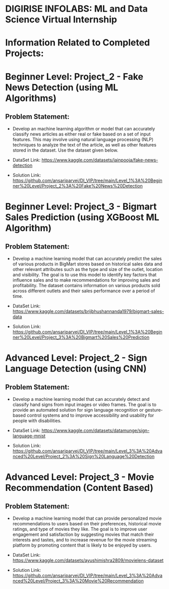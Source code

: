 # DIGIRISE INFOLABS: ML and Data Science Virtual Internship

# Information Related to Completed Projects:

# Beginner Level: Project_2 - Fake News Detection (using ML Algorithms)

## Problem Statement:

- Develop an machine learning algorithm or model that can accurately classify news articles as either real or fake based on a set of input features. This may involve using natural language processing (NLP) techniques to analyze the text of the article, as well as other features stored in the dataset. Use the dataset given below.

- DataSet Link: https://www.kaggle.com/datasets/jainpooja/fake-news-detection

- Solution Link: https://github.com/ansariparvej/DI_VIP/tree/main/Level_1%3A%20Beginner%20Level/Project_2%3A%20Fake%20News%20Detection


# Beginner Level: Project_3 - Bigmart Sales Prediction (using XGBoost ML Algorithm)

## Problem Statement:

- Develop a machine learning model that can accurately predict the sales of various products in BigMart stores based on historical sales data and other relevant attributes such as the type and size of the outlet, location and visibility. The goal is to use this model to identify key factors that influence sales and to make recommendations for improving sales and profitability. The dataset contains information on various products sold across different outlets and their sales performance over a period of time.

- DataSet Link: https://www.kaggle.com/datasets/brijbhushannanda1979/bigmart-sales-data

- Solution Link: https://github.com/ansariparvej/DI_VIP/tree/main/Level_1%3A%20Beginner%20Level/Project_3%3A%20Bigmart%20Sales%20Prediction


# Advanced Level: Project_2 - Sign Language Detection (using CNN)

## Problem Statement:

- Develop a machine learning model that can accurately detect and classify hand signs from input images or video frames. The goal is to provide an automated solution for sign language recognition or gesture-based control systems and to improve accessibility and usability for people with disabilities. 

- DataSet Link: https://www.kaggle.com/datasets/datamunge/sign-language-mnist

- Solution Link: https://github.com/ansariparvej/DI_VIP/tree/main/Level_3%3A%20Advanced%20Level/Project_2%3A%20Sign%20Language%20Detection


# Advanced Level: Project_3 - Movie Recommendation (Content Based)

## Problem Statement:

- Develop a machine learning model that can provide personalized movie recommendations to users based on their preferences, historical movie ratings, and type of movies they like. The goal is to improve user engagement and satisfaction by suggesting movies that match their interests and tastes, and to increase revenue for the movie streaming platform by promoting content that is likely to be enjoyed by users.

- DataSet Link: https://www.kaggle.com/datasets/ayushimishra2809/movielens-dataset

- Solution Link: https://github.com/ansariparvej/DI_VIP/tree/main/Level_3%3A%20Advanced%20Level/Project_3%3A%20Movie%20Recommendation
